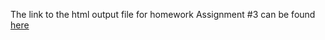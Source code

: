 The link to the html output file for homework Assignment #3 can be found [here](https://stat545-ubc-hw-2019-20.github.io/stat545-hw-Deni678/hw_03/hmw3.html)
